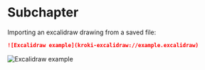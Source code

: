 # Subchapter

Importing an excalidraw drawing from a saved file:

```md
![Excalidraw example](kroki-excalidraw://example.excalidraw)
```

![Excalidraw example](kroki-excalidraw://example.excalidraw)
